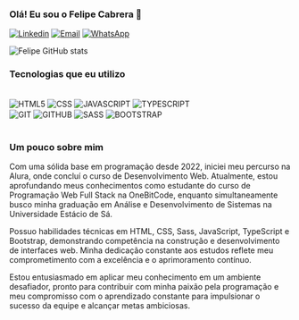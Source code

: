 ### Olá! Eu sou o Felipe Cabrera 👋

[![Linkedin](https://img.shields.io/badge/LinkedIn-0077B5?style=for-the-badge&logo=linkedin&logoColor=white)](https://linkedin.com/in/FelipeCabrera84)
[![Email](https://img.shields.io/badge/Gmail-D14836?style=for-the-badge&logo=gmail&logoColor=white)](https://felipechagascabrera@gmail.com)
[![WhatsApp](https://img.shields.io/badge/WhatsApp-25D366?style=for-the-badge&logo=whatsapp&logoColor=white)](https://wa.me/5511945940791)

![Felipe GitHub stats](https://github-readme-stats.vercel.app/api?username=FelipeCabrera84&show_icons=true&theme=dracula)

### Tecnologias que eu utilizo

<div style="display: inline-block"><br>
  <img align="center" alt="HTML5" src="https://img.shields.io/badge/HTML5-E34F26?style=for-the-badge&logo=html5&logoColor=white">
  <img align="center" alt="CSS" src="https://img.shields.io/badge/CSS3-1572B6?style=for-the-badge&logo=css3&logoColor=white">
  <img align="center" alt="JAVASCRIPT" src="https://img.shields.io/badge/JavaScript-F7DF1E?style=for-the-badge&logo=javascript&logoColor=black">
  <img align="center" alt="TYPESCRIPT" src="https://img.shields.io/badge/TypeScript-007ACC?style=for-the-badge&logo=typescript&logoColor=white"><br>
  <img align="center" alt="GIT" src="https://img.shields.io/badge/GIT-E44C30?style=for-the-badge&logo=git&logoColor=white">
  <img align="center" alt="GITHUB" src="https://img.shields.io/badge/GitHub-100000?style=for-the-badge&logo=github&logoColor=white">
  <img align="center" alt="SASS" src="https://img.shields.io/badge/Sass-CC6699?style=for-the-badge&logo=sass&logoColor=white">
  <img align="center" alt="BOOTSTRAP" src="https://img.shields.io/badge/Bootstrap-563D7C?style=for-the-badge&logo=bootstrap&logoColor=white"> 
</div><br><br>

### Um pouco sobre mim

Com uma sólida base em programação desde 2022, iniciei meu percurso na Alura, onde concluí o curso de Desenvolvimento Web. Atualmente, estou aprofundando meus conhecimentos como estudante do curso de Programação Web Full Stack na OneBitCode, enquanto simultaneamente busco minha graduação em Análise e Desenvolvimento de Sistemas na Universidade Estácio de Sá.

Possuo habilidades técnicas em HTML, CSS, Sass, JavaScript, TypeScript e Bootstrap, demonstrando competência na construção e desenvolvimento de interfaces web. Minha dedicação constante aos estudos reflete meu comprometimento com a excelência e o aprimoramento contínuo.

Estou entusiasmado em aplicar meu conhecimento em um ambiente desafiador, pronto para contribuir com minha paixão pela programação e meu compromisso com o aprendizado constante para impulsionar o sucesso da equipe e alcançar metas ambiciosas.
